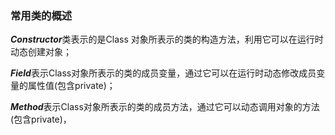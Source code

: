 ### 常用类的概述

***Constructor***类表示的是Class 对象所表示的类的构造方法，利用它可以在运行时动态创建对象；

***Field***表示Class对象所表示的类的成员变量，通过它可以在运行时动态修改成员变量的属性值(包含private)；

***Method***表示Class对象所表示的类的成员方法，通过它可以动态调用对象的方法(包含private)，